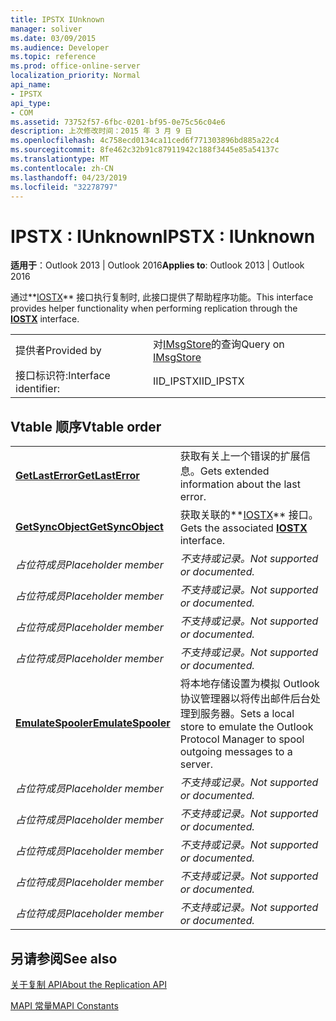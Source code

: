 ```yaml
---
title: IPSTX IUnknown
manager: soliver
ms.date: 03/09/2015
ms.audience: Developer
ms.topic: reference
ms.prod: office-online-server
localization_priority: Normal
api_name:
- IPSTX
api_type:
- COM
ms.assetid: 73752f57-6fbc-0201-bf95-0e75c56c04e6
description: 上次修改时间：2015 年 3 月 9 日
ms.openlocfilehash: 4c758ecd0134ca11ced6f771303896bd885a22c4
ms.sourcegitcommit: 8fe462c32b91c87911942c188f3445e85a54137c
ms.translationtype: MT
ms.contentlocale: zh-CN
ms.lasthandoff: 04/23/2019
ms.locfileid: "32278797"
---
```

# <a name="ipstx--iunknown"></a><span data-ttu-id="95277-103">IPSTX : IUnknown</span><span class="sxs-lookup"><span data-stu-id="95277-103">IPSTX : IUnknown</span></span>

  
  
<span data-ttu-id="95277-104">**适用于**：Outlook 2013 | Outlook 2016</span><span class="sxs-lookup"><span data-stu-id="95277-104">**Applies to**: Outlook 2013 | Outlook 2016</span></span> 
  
<span data-ttu-id="95277-105">通过**[IOSTX](iostxiunknown.md)** 接口执行复制时, 此接口提供了帮助程序功能。</span><span class="sxs-lookup"><span data-stu-id="95277-105">This interface provides helper functionality when performing replication through the **[IOSTX](iostxiunknown.md)** interface.</span></span> 
  
|||
|:-----|:-----|
|<span data-ttu-id="95277-106">提供者</span><span class="sxs-lookup"><span data-stu-id="95277-106">Provided by</span></span>  <br/> |<span data-ttu-id="95277-107">对[IMsgStore](imsgstoreimapiprop.md)的查询</span><span class="sxs-lookup"><span data-stu-id="95277-107">Query on [IMsgStore](imsgstoreimapiprop.md)</span></span> <br/> |
|<span data-ttu-id="95277-108">接口标识符:</span><span class="sxs-lookup"><span data-stu-id="95277-108">Interface identifier:</span></span>  <br/> |<span data-ttu-id="95277-109">IID_IPSTX</span><span class="sxs-lookup"><span data-stu-id="95277-109">IID_IPSTX</span></span>  <br/> |
   
## <a name="vtable-order"></a><span data-ttu-id="95277-110">Vtable 顺序</span><span class="sxs-lookup"><span data-stu-id="95277-110">Vtable order</span></span>

|||
|:-----|:-----|
|<span data-ttu-id="95277-111">**[GetLastError](ipstx-getlasterror.md)**</span><span class="sxs-lookup"><span data-stu-id="95277-111">**[GetLastError](ipstx-getlasterror.md)**</span></span> <br/> |<span data-ttu-id="95277-112">获取有关上一个错误的扩展信息。</span><span class="sxs-lookup"><span data-stu-id="95277-112">Gets extended information about the last error.</span></span>  <br/> |
|<span data-ttu-id="95277-113">**[GetSyncObject](ipstx-getsyncobject.md)**</span><span class="sxs-lookup"><span data-stu-id="95277-113">**[GetSyncObject](ipstx-getsyncobject.md)**</span></span> <br/> |<span data-ttu-id="95277-114">获取关联的**[IOSTX](iostxiunknown.md)** 接口。</span><span class="sxs-lookup"><span data-stu-id="95277-114">Gets the associated **[IOSTX](iostxiunknown.md)** interface.</span></span>  <br/> |
| <span data-ttu-id="95277-115">*占位符成员*</span><span class="sxs-lookup"><span data-stu-id="95277-115">*Placeholder member*</span></span>  <br/> | <span data-ttu-id="95277-116">*不支持或记录。*</span><span class="sxs-lookup"><span data-stu-id="95277-116">*Not supported or documented.*</span></span>  <br/> |
| <span data-ttu-id="95277-117">*占位符成员*</span><span class="sxs-lookup"><span data-stu-id="95277-117">*Placeholder member*</span></span>  <br/> | <span data-ttu-id="95277-118">*不支持或记录。*</span><span class="sxs-lookup"><span data-stu-id="95277-118">*Not supported or documented.*</span></span>  <br/> |
| <span data-ttu-id="95277-119">*占位符成员*</span><span class="sxs-lookup"><span data-stu-id="95277-119">*Placeholder member*</span></span>  <br/> | <span data-ttu-id="95277-120">*不支持或记录。*</span><span class="sxs-lookup"><span data-stu-id="95277-120">*Not supported or documented.*</span></span>  <br/> |
| <span data-ttu-id="95277-121">*占位符成员*</span><span class="sxs-lookup"><span data-stu-id="95277-121">*Placeholder member*</span></span>  <br/> | <span data-ttu-id="95277-122">*不支持或记录。*</span><span class="sxs-lookup"><span data-stu-id="95277-122">*Not supported or documented.*</span></span>  <br/> |
|<span data-ttu-id="95277-123">**[EmulateSpooler](ipstx-emulatespooler.md)**</span><span class="sxs-lookup"><span data-stu-id="95277-123">**[EmulateSpooler](ipstx-emulatespooler.md)**</span></span> <br/> |<span data-ttu-id="95277-124">将本地存储设置为模拟 Outlook 协议管理器以将传出邮件后台处理到服务器。</span><span class="sxs-lookup"><span data-stu-id="95277-124">Sets a local store to emulate the Outlook Protocol Manager to spool outgoing messages to a server.</span></span>  <br/> |
| <span data-ttu-id="95277-125">*占位符成员*</span><span class="sxs-lookup"><span data-stu-id="95277-125">*Placeholder member*</span></span>  <br/> | <span data-ttu-id="95277-126">*不支持或记录。*</span><span class="sxs-lookup"><span data-stu-id="95277-126">*Not supported or documented.*</span></span>  <br/> |
| <span data-ttu-id="95277-127">*占位符成员*</span><span class="sxs-lookup"><span data-stu-id="95277-127">*Placeholder member*</span></span>  <br/> | <span data-ttu-id="95277-128">*不支持或记录。*</span><span class="sxs-lookup"><span data-stu-id="95277-128">*Not supported or documented.*</span></span>  <br/> |
| <span data-ttu-id="95277-129">*占位符成员*</span><span class="sxs-lookup"><span data-stu-id="95277-129">*Placeholder member*</span></span>  <br/> | <span data-ttu-id="95277-130">*不支持或记录。*</span><span class="sxs-lookup"><span data-stu-id="95277-130">*Not supported or documented.*</span></span>  <br/> |
| <span data-ttu-id="95277-131">*占位符成员*</span><span class="sxs-lookup"><span data-stu-id="95277-131">*Placeholder member*</span></span>  <br/> | <span data-ttu-id="95277-132">*不支持或记录。*</span><span class="sxs-lookup"><span data-stu-id="95277-132">*Not supported or documented.*</span></span>  <br/> |
| <span data-ttu-id="95277-133">*占位符成员*</span><span class="sxs-lookup"><span data-stu-id="95277-133">*Placeholder member*</span></span>  <br/> | <span data-ttu-id="95277-134">*不支持或记录。*</span><span class="sxs-lookup"><span data-stu-id="95277-134">*Not supported or documented.*</span></span>  <br/> |
   
## <a name="see-also"></a><span data-ttu-id="95277-135">另请参阅</span><span class="sxs-lookup"><span data-stu-id="95277-135">See also</span></span>



[<span data-ttu-id="95277-136">关于复制 API</span><span class="sxs-lookup"><span data-stu-id="95277-136">About the Replication API</span></span>](about-the-replication-api.md)
  
[<span data-ttu-id="95277-137">MAPI 常量</span><span class="sxs-lookup"><span data-stu-id="95277-137">MAPI Constants</span></span>](mapi-constants.md)

